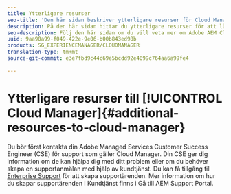 ```yaml
---
title: Ytterligare resurser
seo-title: 'Den här sidan beskriver ytterligare resurser för Cloud Manager. '
description: På den här sidan hittar du ytterligare resurser för att lära dig Adobe AEM Cloud Manager.
seo-description: Följ den här sidan om du vill veta mer om Adobe AEM Cloud Manager.
uuid: 9aa90a99-f049-422e-9e06-b00b843ed98b
products: SG_EXPERIENCEMANAGER/CLOUDMANAGER
translation-type: tm+mt
source-git-commit: e3e7fbd9c44c69e5bcdd92e4099c764aa6a99fe4

---
```



# Ytterligare resurser till [!UICONTROL Cloud Manager]{#additional-resources-to-cloud-manager}

Du bör först kontakta din Adobe Managed Services Customer Success Engineer (CSE) för support som gäller Cloud Manager.
Din CSE ger dig information om de kan hjälpa dig med ditt problem eller om du behöver skapa en supportanmälan med hjälp av kundtjänst.
Du kan få tillgång till [Enterprise Support](https://helpx.adobe.com/contact/enterprise-support.ec.html) för att skapa supportärenden. Mer information om hur du skapar supportärenden i Kundtjänst finns i Gå till AEM Support Portal.

